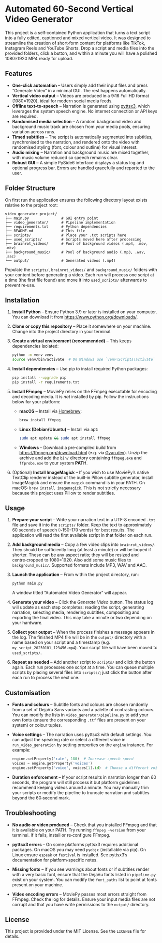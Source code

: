 # Automated 60‑Second Vertical Video Generator

This project is a self‑contained Python application that turns a text
script into a fully edited, captioned and mixed vertical video.  It was
designed to streamline the creation of short‑form content for
platforms like TikTok, Instagram Reels and YouTube Shorts.  Drop a
script and media files into the provided folders, click a button, and
within a minute you will have a polished 1080×1920 MP4 ready for
upload.

## Features

* **One‑click automation** – Users simply add their input files and
  press “Generate Video” in a minimal GUI.  The rest happens
  automatically.
* **Vertical video output** – Videos are produced in a 9:16 Full HD
  format (1080×1920), ideal for modern social media feeds.
* **Offline text‑to‑speech** – Narration is generated using
  [pyttsx3](https://pypi.org/project/pyttsx3/), which leverages the
  system speech engine.  No internet connection or API keys are
  required.
* **Randomised media selection** – A random background video and
  background music track are chosen from your media pools, ensuring
  variation across runs.
* **Timed subtitles** – The script is automatically segmented into
  subtitles, synchronised to the narration, and rendered onto the
  video with randomised styling (font, colour and outline) for visual
  interest.
* **Audio mixing** – Narration and background music are mixed
  together, with music volume reduced so speech remains clear.
* **Robust GUI** – A simple PySide6 interface displays a status log
  and optional progress bar.  Errors are handled gracefully and
  reported to the user.

## Folder Structure

On first run the application ensures the following directory layout
exists relative to the project root:

```
video_generator_project/
├── main.py               # GUI entry point
├── video_generator/      # Pipeline implementation
├── requirements.txt      # Python dependencies
├── README.md             # This file
├── scripts/              # Place your .txt scripts here
├── used_scripts/         # Scripts moved here after processing
├── brainrot_videos/      # Pool of background videos (.mp4, .mov, .mkv)
├── background_music/     # Pool of background audio (.mp3, .wav, .aac)
└── output/               # Generated videos (.mp4)
```

Populate the ``scripts/``, ``brainrot_videos/`` and ``background_music/``
folders with your content before generating a video.  Each run will
process one script at a time (the first file found) and move it into
``used_scripts/`` afterwards to prevent re‑use.

## Installation

1. **Install Python** – Ensure Python 3.9 or later is installed on your
   computer.  You can download it from <https://www.python.org/downloads/>.

2. **Clone or copy this repository** – Place it somewhere on your
   machine.  Change into the project directory in your terminal.

3. **Create a virtual environment (recommended)** – This keeps
   dependencies isolated:

   ```bash
   python -m venv venv
   source venv/bin/activate  # On Windows use `venv\Scripts\activate`
   ```

4. **Install dependencies** – Use pip to install required Python
   packages:

   ```bash
   pip install --upgrade pip
   pip install -r requirements.txt
   ```

5. **Install FFmpeg** – MoviePy relies on the FFmpeg executable for
   encoding and decoding media.  It is *not* installed by pip.  Follow
   the instructions below for your platform:

   * **macOS** – Install via [Homebrew](https://brew.sh/):

     ```bash
     brew install ffmpeg
     ```

   * **Linux (Debian/Ubuntu)** – Install via apt:

     ```bash
     sudo apt update && sudo apt install ffmpeg
     ```

   * **Windows** – Download a pre‑compiled build from
     <https://ffmpeg.org/download.html> (e.g. via
     [Gyan.dev](https://www.gyan.dev/ffmpeg/builds/)).  Unzip the
     archive and add the ``bin/`` directory containing ``ffmpeg.exe``
     and ``ffprobe.exe`` to your system **PATH**.

6. (Optional) **Install ImageMagick** – If you wish to use MoviePy’s
   native TextClip renderer instead of the built‑in Pillow subtitle
   generator, install ImageMagick and ensure the ``magick`` command is
   in your PATH.  On macOS: ``brew install imagemagick``.  This is not
   strictly necessary because this project uses Pillow to render
   subtitles.

## Usage

1. **Prepare your script** – Write your narration text in a UTF‑8
   encoded ``.txt`` file and save it into the ``scripts/`` folder.
   Keep the text to approximately 60 seconds of speech (~150–170
   words) for best results.  The application will read the first
   available script in that folder on each run.

2. **Add background media** – Copy a few video clips into
   ``brainrot_videos/``.  They should be sufficiently long (at least a
   minute) or will be looped if shorter.  These can be any aspect
   ratio; they will be resized and centre‑cropped to 1080×1920.  Also
   add some music files to ``background_music/``.  Supported formats
   include MP3, WAV and AAC.

3. **Launch the application** – From within the project directory,
   run:

   ```bash
   python main.py
   ```

   A window titled “Automated Video Generator” will appear.

4. **Generate your video** – Click the *Generate Video* button.  The
   status log will update as each step completes: reading the
   script, generating narration, selecting media, rendering
   subtitles, compositing and exporting the final video.  This may
   take a minute or two depending on your hardware.

5. **Collect your output** – When the process finishes a message
   appears in the log.  The finished MP4 file will be in the
   ``output/`` directory with a name based on your script and a
   timestamp (e.g. ``my_script_20250101_123456.mp4``).  Your script file
   will have been moved to ``used_scripts/``.

6. **Repeat as needed** – Add another script to ``scripts/`` and click
   the button again.  Each run processes one script at a time.  You
   can queue multiple scripts by placing several files into
   ``scripts/``; just click the button after each run to process the
   next one.

## Customisation

* **Fonts and colours** – Subtitle fonts and colours are chosen
  randomly from a set of DejaVu Sans variants and a palette of
  contrasting colours.  You can modify the lists in
  ``video_generator/pipeline.py`` to add your own fonts (ensure the
  corresponding ``.ttf`` files are present on your system) or colour
  tuples.
* **Voice settings** – The narration uses pyttsx3 with default
  settings.  You can adjust the speaking rate or select a different
  voice in ``run_video_generation`` by setting properties on the
  ``engine`` instance.  For example:

  ```python
  engine.setProperty('rate', 180)  # Increase speech speed
  voices = engine.getProperty('voices')
  engine.setProperty('voice', voices[1].id)  # Choose a different voice
  ```

* **Duration enforcement** – If your script results in narration
  longer than 60 seconds, the program will still process it but
  platform guidelines recommend keeping videos around a minute.  You
  may manually trim your scripts or modify the pipeline to truncate
  narration and subtitles beyond the 60‑second mark.

## Troubleshooting

* **No audio or video produced** – Check that you installed FFmpeg and
  that it is available on your PATH.  Try running ``ffmpeg -version``
  from your terminal.  If it fails, install or re‑configure FFmpeg.

* **pyttsx3 errors** – On some platforms pyttsx3 requires additional
  packages.  On macOS you may need ``pyobjc`` (installable via pip).
  On Linux ensure ``espeak`` or ``festival`` is installed.  See
  pyttsx3’s documentation for platform‑specific notes.

* **Missing fonts** – If you see warnings about fonts or if subtitles
  render with a very basic font, ensure that the DejaVu fonts listed
  in ``pipeline.py`` exist on your system.  You can modify the
  ``font_paths`` list to point at fonts present on your machine.

* **Video encoding errors** – MoviePy passes most errors straight from
  FFmpeg.  Check the log for details.  Ensure your input media files
  are not corrupt and that you have write permissions to the ``output/``
  directory.

## License

This project is provided under the MIT License.  See the ``LICENSE``
file for details.
